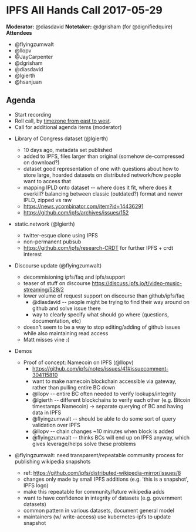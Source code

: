 # IPFS All Hands Call 2017-05-29

**Moderator:**  @diasdavid
**Notetaker:**  @dgrisham (for @dignifiedquire)
**Attendees** 
* @flyingzumwalt
* @llopv
* @JayCarpenter
* @dgrisham
* @diasdavid
* @lgierth
* @hsanjuan

## Agenda

<!-- Ensure notetaker is present before you begin -->
- Start recording
- Roll call, by [timezone from east to west](../admin-guides/timezone-rollcall.md).
- Call for additional agenda items (moderator)

<!-- Add items above this line. Use this format:
  - Item (@your_name: @target_audience)
-->

- Library of Congress dataset (@lgierth)
    - 10 days ago, metadata set published
    - added to IPFS, files larger than original (somehow de-compressed on download?)
    - dataset good representation of one with questions about how to store large, hoarded datasets on distributed network/how people want to access that
    - mapping IPLD onto dataset -- where does it fit, where does it overkill? balancing between classic (outdated?) format and newer IPLD, zipped vs raw
    - https://news.ycombinator.com/item?id=14436291
    - https://github.com/ipfs/archives/issues/152
- static.network (@lgierth)
    - twitter-esque clone using IPFS
    - non-permanent pubsub
    - https://github.com/ipfs/research-CRDT for further IPFS + crdt interest
- Discourse update (@flyingzumwalt)
  - decommisioning ipfs/faq and ipfs/support
  - teaser of stuff on discourse https://discuss.ipfs.io/t/video-music-streaming/528/2
  - lower volume of request support on discourse than github/ipfs/faq
      - @diasdavid -- people might be trying to find their way around on github and solve issue there
      - way to clearly specify what should go where (questions, documentation, etc)
  - doesn't seem to be a way to stop editing/adding of github issues while also maintaining read access
  - Matt misses vine :(
- Demos
    - Proof of concept: Namecoin on IPFS (@llopv)
        - https://github.com/ipfs/notes/issues/41#issuecomment-304115810
        - want to make namecoin blockchain accessible via gateway, rather than pulling entire BC down
        - @llopv -- entire BC often needed to verify lookups/integrity
        - @lgierth -- different blockchains to verify each other (e.g. Bitcoin timestamps Namecoin) -> separate querying of BC and having data in IPFS
        - @flyingzumwalt -- should be able to do some sort of query validation over IPFS
        - @llopv -- chain changes ~10 minutes when block is added
        - @flyingzumwalt -- thinks BCs will end up on IPFS anyway, which gives leverage/helps solve these problems

- @flyingzumwalt: need transparent/repeatable community process for publishing wikipedia snapshots
    - ref: https://github.com/ipfs/distributed-wikipedia-mirror/issues/8
    - changes only made by small IPFS additions (e.g. 'this is a snapshot', IPFS logo)
    - make this repeatable for community/future wikipedia adds
    - want to have confidence in integrity of datasets (e.g. government datasets)
    - common pattern in various datasets, document general model
    - maintainers (w/ write-access) use kubernetes-ipfs to update snapshot

<!-- After each call, it is the responsibility of the notetaker to save the last
version of the notes in a file in ipfs/pm/meeting-notes, by opening a branch and
submitting a PR. -->
